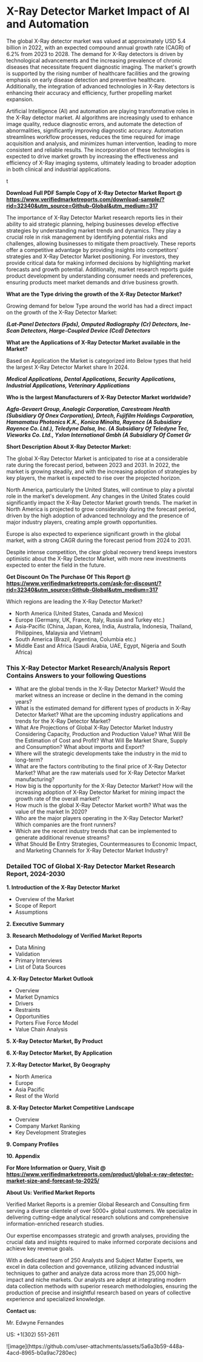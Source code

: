<h1>X-Ray Detector Market Impact of AI and Automation</h1><p>The global X-Ray detector market was valued at approximately USD 5.4 billion in 2022, with an expected compound annual growth rate (CAGR) of 6.2% from 2023 to 2028. The demand for X-Ray detectors is driven by technological advancements and the increasing prevalence of chronic diseases that necessitate frequent diagnostic imaging. The market's growth is supported by the rising number of healthcare facilities and the growing emphasis on early disease detection and preventive healthcare. Additionally, the integration of advanced technologies in X-Ray detectors is enhancing their accuracy and efficiency, further propelling market expansion.</p><p>Artificial Intelligence (AI) and automation are playing transformative roles in the X-Ray detector market. AI algorithms are increasingly used to enhance image quality, reduce diagnostic errors, and automate the detection of abnormalities, significantly improving diagnostic accuracy. Automation streamlines workflow processes, reduces the time required for image acquisition and analysis, and minimizes human intervention, leading to more consistent and reliable results. The incorporation of these technologies is expected to drive market growth by increasing the effectiveness and efficiency of X-Ray imaging systems, ultimately leading to broader adoption in both clinical and industrial applications.</p>t</p><p id="" class=""><strong>Download Full PDF Sample Copy of X-Ray Detector Market Report @ <a href="https://www.verifiedmarketreports.com/download-sample/?rid=32340&utm_source=Github-Global&utm_medium=317" target="_blank">https://www.verifiedmarketreports.com/download-sample/?rid=32340&utm_source=Github-Global&utm_medium=317</a></strong></p><p>The importance of&nbsp;X-Ray Detector Market research reports lies in their ability to aid strategic planning, helping businesses develop effective strategies by understanding market trends and dynamics. They play a crucial role in risk management by identifying potential risks and challenges, allowing businesses to mitigate them proactively. These reports offer a competitive advantage by providing insights into competitors' strategies and X-Ray Detector Market positioning. For investors, they provide critical data for making informed decisions by highlighting market forecasts and growth potential. Additionally, market research reports guide product development by understanding consumer needs and preferences, ensuring products meet market demands and drive business growth.</p><p><strong>What are the&nbsp;Type driving the growth of the X-Ray Detector Market?</strong></p><p id="" class="">Growing demand for below Type around the world has had a direct impact on the growth of the X-Ray Detector Market:</p><em><strong>(Lat-Panel Detectors (Fpds), Omputed Radiography (Cr) Detectors, Ine-Scan Detectors, Harge-Coupled Device (Ccd) Detectors</strong></em></p><strong>What are the&nbsp;Applications&nbsp;of X-Ray Detector Market available in the Market?</strong></p><p id="" class="">Based on Application the Market is categorized into Below types that held the largest X-Ray Detector Market share In 2024.</p><em><strong>Medical Applications, Dental Applications, Security Applications, Industrial Applications, Veterinary Applications</strong></em></p><strong>Who is the largest Manufacturers of X-Ray Detector Market worldwide?</strong></p><p><em><strong>Agfa-Gevaert Group, Analogic Corporation, Carestream Health (Subsidiary Of Onex Corporation), Drtech, Fujifilm Holdings Corporation, Hamamatsu Photonics K.K., Konica Minolta, Rayence (A Subsidiary Rayence Co. Ltd.), Teledyne Dalsa, Inc. (A Subsidiary Of Teledyne Tec, Vieworks Co. Ltd., Yxlon International Gmbh (A Subsidiary Of Comet Gr</strong></em></p><p id="" class=""><strong>Short Description About X-Ray Detector Market:</strong></p><p>The global X-Ray Detector Market is anticipated to rise at a considerable rate during the forecast period, between 2023 and 2031. In 2022, the market is growing steadily, and with the increasing adoption of strategies by key players, the market is expected to rise over the projected horizon.</p><p>North America, particularly the United States, will continue to play a pivotal role in the market's development. Any changes in the United States could significantly impact the X-Ray Detector Market growth trends. The market in North America is projected to grow considerably during the forecast period, driven by the high adoption of advanced technology and the presence of major industry players, creating ample growth opportunities.</p><p>Europe is also expected to experience significant growth in the global market, with a strong CAGR during the forecast period from 2024 to 2031.</p><p>Despite intense competition, the clear global recovery trend keeps investors optimistic about the X-Ray Detector Market, with more new investments expected to enter the field in the future.</p><p id="" class=""><strong>Get Discount On The Purchase Of This Report @ <a href="https://www.verifiedmarketreports.com/ask-for-discount/?rid=32340&utm_source=Github-Global&utm_medium=317" target="_blank">https://www.verifiedmarketreports.com/ask-for-discount/?rid=32340&utm_source=Github-Global&utm_medium=317</a></strong></p>Which regions are leading the X-Ray Detector Market?</p><ul><li>North America (United States, Canada and Mexico)</li><li>Europe (Germany, UK, France, Italy, Russia and Turkey etc.)</li><li>Asia-Pacific (China, Japan, Korea, India, Australia, Indonesia, Thailand, Philippines, Malaysia and Vietnam)</li><li>South America (Brazil, Argentina, Columbia etc.)</li><li>Middle East and Africa (Saudi Arabia, UAE, Egypt, Nigeria and South Africa)</li></ul><h3 id="" class="">This X-Ray Detector Market Research/Analysis Report Contains Answers to your following Questions</h3><ul><li>What are the global trends in the X-Ray Detector Market? Would the market witness an increase or decline in the demand in the coming years?</li><li>What is the estimated demand for different types of products in X-Ray Detector Market? What are the upcoming industry applications and trends for the X-Ray Detector Market?</li><li>What Are Projections of Global X-Ray Detector Market Industry Considering Capacity, Production and Production Value? What Will Be the Estimation of Cost and Profit? What Will Be Market Share, Supply and Consumption? What about imports and Export?</li><li>Where will the strategic developments take the industry in the mid to long-term?</li><li>What are the factors contributing to the final price of X-Ray Detector Market? What are the raw materials used for X-Ray Detector Market manufacturing?</li><li>How big is the opportunity for the X-Ray Detector Market? How will the increasing adoption of X-Ray Detector Market for mining impact the growth rate of the overall market?</li><li>How much is the global X-Ray Detector Market worth? What was the value of the market In 2020?</li><li>Who are the major players operating in the X-Ray Detector Market? Which companies are the front runners?</li><li>Which are the recent industry trends that can be implemented to generate additional revenue streams?</li><li>What Should Be Entry Strategies, Countermeasures to Economic Impact, and Marketing Channels for X-Ray Detector Market Industry?</li></ul><h3 id="" class="">Detailed TOC of Global X-Ray Detector Market Research Report, 2024-2030</h3><p id="" class=""><strong>1. Introduction of the X-Ray Detector Market</strong></p><ul><li>Overview of the Market</li><li>Scope of Report</li><li>Assumptions</li></ul><p id="" class=""><strong>2. Executive Summary</strong></p><p id="" class=""><strong>3. Research Methodology of Verified Market Reports</strong></p><ul><li>Data Mining</li><li>Validation</li><li>Primary Interviews</li><li>List of Data Sources</li></ul><p id="" class=""><strong>4. X-Ray Detector Market Outlook</strong></p><ul><li>Overview</li><li>Market Dynamics</li><li>Drivers</li><li>Restraints</li><li>Opportunities</li><li>Porters Five Force Model</li><li>Value Chain Analysis</li></ul><p id="" class=""><strong>5. X-Ray Detector Market, By Product</strong></p><p id="" class=""><strong>6. X-Ray Detector Market, By Application</strong></p><p id="" class=""><strong>7. X-Ray Detector Market, By Geography</strong></p><ul><li>North America</li><li>Europe</li><li>Asia Pacific</li><li>Rest of the World</li></ul><p id="" class=""><strong>8. X-Ray Detector Market Competitive Landscape</strong></p><ul><li>Overview</li><li>Company Market Ranking</li><li>Key Development Strategies</li></ul><p id="" class=""><strong>9. Company Profiles</strong></p><p id="" class=""><strong>10. Appendix</strong></p><p id="" class=""><strong>For More Information or Query, Visit @ <a href="https://www.verifiedmarketreports.com/product/global-x-ray-detector-market-size-and-forecast-to-2025/" target="_blank">https://www.verifiedmarketreports.com/product/global-x-ray-detector-market-size-and-forecast-to-2025/</a></strong></p><p id="" class=""><strong>About Us: Verified Market Reports</strong></p><p id="" class="">Verified Market Reports is a premier Global Research and Consulting firm serving a diverse clientele of over 5000+ global customers. We specialize in delivering cutting-edge analytical research solutions and comprehensive information-enriched research studies.</p><p id="" class="">Our expertise encompasses strategic and growth analyses, providing the crucial data and insights required to make informed corporate decisions and achieve key revenue goals.</p><p id="" class="">With a dedicated team of 250 Analysts and Subject Matter Experts, we excel in data collection and governance, utilizing advanced industrial techniques to gather and analyze data across more than 25,000 high-impact and niche markets. Our analysts are adept at integrating modern data collection methods with superior research methodologies, ensuring the production of precise and insightful research based on years of collective experience and specialized knowledge.</p><p id="" class=""><strong>Contact us:</strong></p><p id="" class="">Mr. Edwyne Fernandes</p><p id="" class="">US: +1(302) 551-2611</p>
![image](https://github.com/user-attachments/assets/5a6a3b59-448a-4acd-8965-b0a9ac7280ec)
